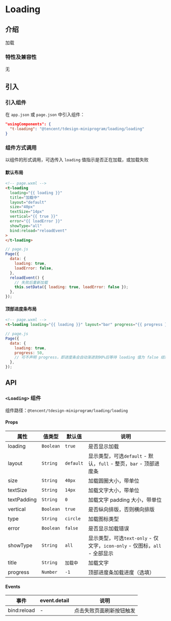 # Loading

## 介绍

加载

### 特性及兼容性

无

## 引入

### 引入组件

在 `app.json` 或 `page.json` 中引入组件：

```json
"usingComponents": {
  "t-loading": "@tencent/tdesign-miniprogram/loading/loading"
}
```

### 组件方式调用

以组件的形式调用，可选传入 `loading` 值指示是否正在加载，或加载失败

#### 默认布局

```html
<!-- page.wxml -->
<t-loading
  loading="{{ loading }}"
  title="加载中"
  layout="default"
  size="40px"
  textSize="14px"
  vertical="{{ true }}"
  error="{{ loadError }}"
  showType="all"
  bind:reload="reloadEvent"
>
</t-loading>
```

```js
// page.js
Page({
  data: {
    loading: true,
    loadError: false,
  },
  reloadEvent() {
    // 失败后重新加载
    this.setData({ loading: true, loadError: false });
  },
});
```

#### 顶部进度条布局

```html
<!-- page.wxml -->
<t-loading loading="{{ loading }}" layout="bar" progress="{{ progress }}"> </t-loading>
```

```js
// page.js
Page({
  data: {
    loading: true,
    progress: 50,
    // 可不声明 progress，即进度条会自动渐进到90%后等待 loading 值为 false 结束
  },
});
```

## API

### `<Loading>` 组件

组件路径：`@tencent/tdesign-miniprogram/loading/loading`

#### Props

| 属性        | 值类型    | 默认值    | 说明                                                                       |
| ----------- | --------- | --------- | -------------------------------------------------------------------------- |
| loading     | `Boolean` | `true`    | 是否显示加载                                                               |
| layout      | `String`  | `default` | 显示类型，可选`default` - 默认，`full` - 整页，`bar` - 顶部进度条          |
| size        | `String`  | `40px`    | 加载圆圈大小，带单位                                                       |
| textSize    | `String`  | `14px`    | 加载文字大小，带单位                                                       |
| textPadding | `String`  | `0`       | 加载文字 padding 大小，带单位                                              |
| vertical    | `Boolean` | `true`    | 是否纵向排版，否则横向排版                                                 |
| type        | `String`  | `circle`  | 加载图标类型                                                               |
| error       | `Boolean` | `false`   | 是否显示加载错误                                                           |
| showType    | `String`  | `all`     | 显示类型，可选`text-only` - 仅文字，`icon-only` - 仅图标，`all` - 全部显示 |
| title       | `String`  | `加载中`  | 加载文字                                                                   |
| progress    | `Number`  | `-1`      | 顶部进度条加载进度（选填）                                                 |

#### Events

| 事件        | event.detail | 说明                     |
| ----------- | ------------ | ------------------------ |
| bind:reload | -            | 点击失败页面刷新按钮触发 |
